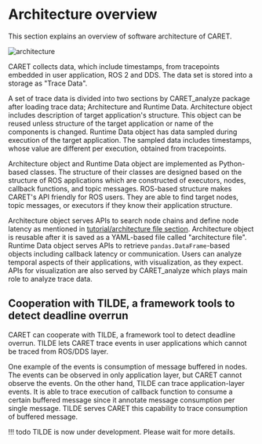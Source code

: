 # Architecture overview

This section explains an overview of software architecture of CARET.

![architecture](../imgs/architecture.png)

CARET collects data, which include timestamps, from tracepoints embedded in user application, ROS 2 and DDS. The data set is stored into a storage as "Trace Data".

A set of trace data is divided into two sections by CARET_analyze package after loading trace data; Architecture and Runtime Data. Architecture object includes description of target application's structure. This object can be reused unless structure of the target application or name of the components is changed. Runtime Data object has data sampled during execution of the target application. The sampled data includes timestamps, whose value are different per execution, obtained from tracepoints.

Architecture object and Runtime Data object are implemented as Python-based classes. The structure of their classes are designed based on the structure of ROS applications which are constructed of executors, nodes, callback functions, and topic messages. ROS-based structure makes CARET's API friendly for ROS users. They are able to find target nodes, topic messages, or executors if they know their application structure.

Architecture object serves APIs to search node chains and define node latency as mentioned in [tutorial/architecture file section](../tutorials/configuration.md). Architecture object is reusable after it is saved as a YAML-based file called "architecture file".  
Runtime Data object serves APIs to retrieve `pandas.DataFrame`-based objects including callback latency or communication. Users can analyze temporal aspects of their applications, with visualization, as they expect. APIs for visualization are also served by CARET_analyze which plays main role to analyze trace data.

## Cooperation with TILDE, a framework tools to detect deadline overrun

CARET can cooperate with TILDE, a framework tool to detect deadline overrun. TILDE lets CARET trace events in user applications which cannot be traced from ROS/DDS layer.

One example of the events is consumption of message buffered in nodes. The events can be observed in only application layer, but CARET cannot observe the events. On the other hand, TILDE can trace application-layer events. It is able to trace execution of callback function to consume a certain buffered message since it annotate message consumption per single message. TILDE serves CARET this capability to trace consumption of buffered message.

<prettier-ignore-start>
!!! todo
        TILDE is now under development. Please wait for more details.
<prettier-ignore-end>
